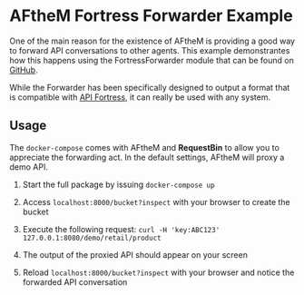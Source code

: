 # AFtheM Fortress Forwarder Example

One of the main reason for the existence of AFtheM is providing a good way to forward API conversations to other agents.
This example demonstrantes how this happens using the FortressForwarder module that can be found on [GitHub](https://github.com/apifortress/afthem-modules/tree/master/fortress-forwarder).

While the Forwarder has been specifically designed to output a format that is compatible with [API Fortress](https://apifortress.com),
it can really be used with any system.

## Usage

The `docker-compose` comes with AFtheM and **RequestBin** to allow you to appreciate the forwarding act.
In the default settings, AFtheM will proxy a demo API.

1. Start the full package by issuing `docker-compose up`

2. Access `localhost:8000/bucket?inspect` with your browser to create the bucket

3. Execute the following request: `curl -H 'key:ABC123' 127.0.0.1:8080/demo/retail/product`

4. The output of the proxied API should appear on your screen

5. Reload `localhost:8000/bucket?inspect` with your browser and notice the forwarded API conversation